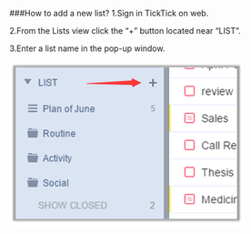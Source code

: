 ###How to add a new list?
1.Sign in TickTick on web.

2.From the Lists view click the “+” button located near “LIST”.

3.Enter a list name in the pop-up window.


![](../images/webaddlist.png)
